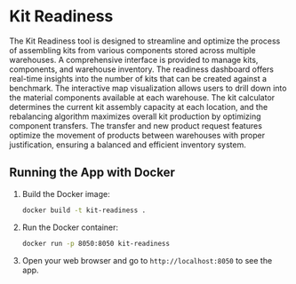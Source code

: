 # Kit Readiness

The Kit Readiness tool is designed to streamline and optimize the process of assembling kits from various components stored across multiple warehouses. A comprehensive interface is provided to manage kits, components, and warehouse inventory. The readiness dashboard offers real-time insights into the number of kits that can be created against a benchmark. The interactive map visualization allows users to drill down into the material components available at each warehouse. The kit calculator determines the current kit assembly capacity at each location, and the rebalancing algorithm maximizes overall kit production by optimizing component transfers. The transfer and new product request features optimize the movement of products between warehouses with proper justification, ensuring a balanced and efficient inventory system.

## Running the App with Docker

1. Build the Docker image:

   ```sh
   docker build -t kit-readiness .
   ```

2. Run the Docker container:

   ```sh
   docker run -p 8050:8050 kit-readiness
   ```

3. Open your web browser and go to `http://localhost:8050` to see the app.
